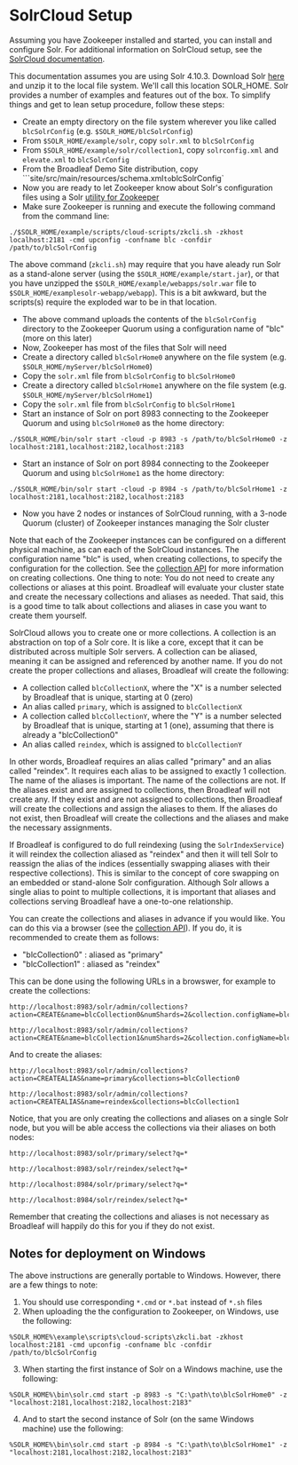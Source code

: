 # SolrCloud Setup

Assuming you have Zookeeper installed and started, you can install and configure Solr.  For additional information on SolrCloud setup, see the [SolrCloud documentation](https://cwiki.apache.org/confluence/display/solr/SolrCloud).

This documentation assumes you are using Solr 4.10.3. Download Solr [here](http://lucene.apache.org/solr/downloads.html) and unzip it to the local file system.  We'll call this location SOLR_HOME.  Solr provides a number of examples and features out of the box.  To simplify things and get to lean setup procedure, follow these steps:

- Create an empty directory on the file system wherever you like called `blcSolrConfig` (e.g. `$SOLR_HOME/blcSolrConfig`)
- From `$SOLR_HOME/example/solr`, copy `solr.xml` to `blcSolrConfig`
- From `$SOLR_HOME/example/solr/collection1`, copy `solrconfig.xml` and `elevate.xml` to `blcSolrConfig`
- From the Broadleaf Demo Site distribution, copy ```site/src/main/resources/schema.xml` to `blcSolrConfig`
- Now you are ready to let Zookeeper know about Solr's configuration files using a Solr [utility for Zookeeper](https://cwiki.apache.org/confluence/display/solr/Command+Line+Utilities)
- Make sure Zookeeper is running and execute the following command from the command line: 

```
./$SOLR_HOME/example/scripts/cloud-scripts/zkcli.sh -zkhost localhost:2181 -cmd upconfig -confname blc -confdir /path/to/blcSolrConfig
```

The above command (`zkcli.sh`) may require that you have aleady run Solr as a stand-alone server (using the `$SOLR_HOME/example/start.jar`), or that you have unzipped the `$SOLR_HOME/example/webapps/solr.war` file to `$SOLR_HOME/examplesolr-webapp/webapp`).  This is a bit awkward, but the scripts(s) require the exploded war to be in that location.

- The above command uploads the contents of the `blcSolrConfig` directory to the Zookeeper Quorum using a configuration name of "blc" (more on this later)
- Now, Zookeeper has most of the files that Solr will need
- Create a directory called `blcSolrHome0` anywhere on the file system (e.g. `$SOLR_HOME/myServer/blcSolrHome0`)
- Copy the ```solr.xml``` file from `blcSolrConfig` to `blcSolrHome0`
- Create a directory called `blcSolrHome1` anywhere on the file system (e.g. `$SOLR_HOME/myServer/blcSolrHome1`)
- Copy the `solr.xml` file from `blcSolrConfig` to `blcSolrHome1`
- Start an instance of Solr on port 8983 connecting to the Zookeeper Quorum and using `blcSolrHome0` as the home directory: 

```
./$SOLR_HOME/bin/solr start -cloud -p 8983 -s /path/to/blcSolrHome0 -z localhost:2181,localhost:2182,localhost:2183
```


- Start an instance of Solr on port 8984 connecting to the Zookeeper Quorum and using `blcSolrHome1` as the home directory: 

```
./$SOLR_HOME/bin/solr start -cloud -p 8984 -s /path/to/blcSolrHome1 -z localhost:2181,localhost:2182,localhost:2183
```

- Now you have 2 nodes or instances of SolrCloud running, with a 3-node Quorum (cluster) of Zookeeper instances managing the Solr cluster

Note that each of the Zookeeper instances can be configured on a different physical machine, as can each of the SolrCloud instances.  The configuration name "blc" is used, when creating collections, to specify the configuration for the collection.  See the [collection API](https://cwiki.apache.org/confluence/display/solr/Collections+API) for more information on creating collections.  One thing to note: You do not need to create any collections or aliases at this point.  Broadleaf will evaluate your cluster state and create the necessary collections and aliases as needed.  That said, this is a good time to talk about collections and aliases in case you want to create them yourself.

SolrCloud allows you to create one or more collections.  A collection is an abstraction on top of a Solr core. It is like a core, except that it can be distributed across multiple Solr servers.  A collection can be aliased, meaning it can be assigned and referenced by another name.  If you do not create the proper collections and aliases, Broadleaf will create the following:

- A collection called `blcCollectionX`, where the "X" is a number selected by Broadleaf that is unique, starting at 0 (zero)
- An alias called `primary`, which is assigned to `blcCollectionX`
- A collection called `blcCollectionY`, where the "Y" is a number selected by Broadleaf that is unique, starting at 1 (one), assuming that there is already a "blcCollection0"
- An alias called `reindex`, which is assigned to `blcCollectionY`

In other words, Broadleaf requires an alias called "primary" and an alias called "reindex".  It requires each alias to be assigned to exactly 1 collection.  The name of the aliases is important.  The name of the collections are not.  If the aliases exist and are assigned to collections, then Broadleaf will not create any.  If they exist and are not assigned to collections, then Broadleaf will create the collections and assign the aliases to them.  If the aliases do not exist, then Broadleaf will create the collections and the aliases and make the necessary assignments.

If Broadleaf is configured to do full reindexing (using the `SolrIndexService`) it will reindex the collection aliased as "reindex" and then it will tell Solr to reassign the alias of the indices (essentially swapping aliases with their respective collections).  This is similar to the concept of core swapping on an embedded or stand-alone Solr configuration. Although Solr allows a single alias to point to multiple collections, it is important that aliases and collections serving Broadleaf have a one-to-one relationship.

You can create the collections and aliases in advance if you would like.  You can do this via a browser (see the [collection API](https://cwiki.apache.org/confluence/display/solr/Collections+API)).  If you do, it is recommended to create them as follows:

- "blcCollection0" : aliased as "primary"
- "blcCollection1" : aliased as "reindex"

This can be done using the following URLs in a browswer, for example to create the collections:

```
http://localhost:8983/solr/admin/collections?action=CREATE&name=blcCollection0&numShards=2&collection.configName=blc
```

```
http://localhost:8983/solr/admin/collections?action=CREATE&name=blcCollection1&numShards=2&collection.configName=blc
```

And to create the aliases:

```
http://localhost:8983/solr/admin/collections?action=CREATEALIAS&name=primary&collections=blcCollection0
```

```
http://localhost:8983/solr/admin/collections?action=CREATEALIAS&name=reindex&collections=blcCollection1
```

Notice, that you are only creating the collections and aliases on a single Solr node, but you will be able access the collections via their aliases on both nodes:

```
http://localhost:8983/solr/primary/select?q=*
```

```
http://localhost:8983/solr/reindex/select?q=*
```

```
http://localhost:8984/solr/primary/select?q=*
```

```
http://localhost:8984/solr/reindex/select?q=*
```

Remember that creating the collections and aliases is not necessary as Broadleaf will happily do this for you if they do not exist.


## Notes for deployment on Windows

The above instructions are generally portable to Windows.  However, there are a few things to note:

1. You should use corresponding `*.cmd` or `*.bat` instead of `*.sh` files
2. When uploading the the configuration to Zookeeper, on Windows, use the following:

```
%SOLR_HOME%\example\scripts\cloud-scripts\zkcli.bat -zkhost localhost:2181 -cmd upconfig -confname blc -confdir /path/to/blcSolrConfig
```

3. When starting the first instance of Solr on a Windows machine, use the following:
 
```
%SOLR_HOME%\bin\solr.cmd start -p 8983 -s "C:\path\to\blcSolrHome0" -z "localhost:2181,localhost:2182,localhost:2183"
```

4. And to start the second instance of Solr (on the same Windows machine) use the following:

```
%SOLR_HOME%\bin\solr.cmd start -p 8984 -s "C:\path\to\blcSolrHome1" -z "localhost:2181,localhost:2182,localhost:2183"
```
